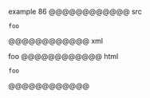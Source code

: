 example 86
@@@@@@@@@@@@ src

    
    foo
    

@@@@@@@@@@@@ xml
<?xml version="1.0" encoding="UTF-8"?>
<!DOCTYPE document SYSTEM "CommonMark.dtd">
<document xmlns="http://commonmark.org/xml/1.0">
  <code_block>foo
</code_block>
</document>
@@@@@@@@@@@@ html
<pre><code>foo
</code></pre>
@@@@@@@@@@@@
